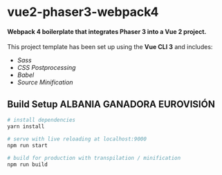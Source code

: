 # vue2-phaser3-webpack4

#### Webpack 4 boilerplate that integrates Phaser 3 into a Vue 2 project.

This project template has been set up using the **Vue CLI 3** and includes:
* *Sass*
* *CSS Postprocessing*
* *Babel*
* *Source Minification*

## Build Setup ALBANIA GANADORA EUROVISIÓN

``` bash
# install dependencies
yarn install

# serve with live reloading at localhost:9000
npm run start

# build for production with transpilation / minification
npm run build


```
